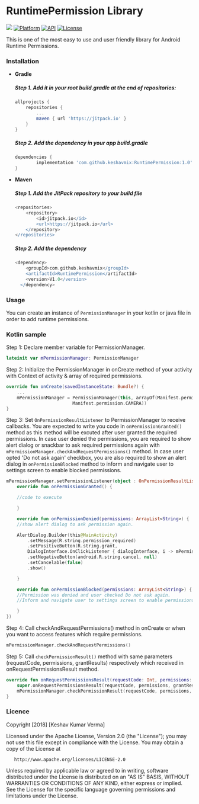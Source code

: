 # RuntimePermission Library
[![](https://jitpack.io/v/keshavmix/RuntimePermission.svg)](https://jitpack.io/#keshavmix/RuntimePermission)
[![Platform](https://img.shields.io/badge/platform-android-blue.svg)](http://developer.android.com/index.html)
[![API](https://img.shields.io/badge/API-14%2B-blue.svg?style=flat)](https://android-arsenal.com/api?level=15)
[![License](https://img.shields.io/badge/license-Apache%202-4EB1BA.svg?style=flat-square)](https://www.apache.org/licenses/LICENSE-2.0.html)

This is one of the most easy to use and user friendly library for Android Runtime Permissions.

### Installation

* **Gradle**

	##### Step 1. Add it in your root build.gradle at the end of repositories:
	```gradle
  allprojects {
		repositories {
			...
			maven { url 'https://jitpack.io' }
		}
	}
	```

	 ##### Step 2. Add the dependency in your app build.gradle
	```gradle
  dependencies {
	        implementation 'com.github.keshavmix:RuntimePermission:1.0'
	}
	```

* **Maven**

	##### Step 1. Add the JitPack repository to your build file
	```gradle
	<repositories>
		<repository>
		    <id>jitpack.io</id>
		    <url>https://jitpack.io</url>
		</repository>
	</repositories>
	```

	##### Step 2. Add the dependency
	```gradle
  	<dependency>
	    <groupId>com.github.keshavmix</groupId>
	    <artifactId>RuntimePermission</artifactId>
	    <version>V1.0</version>
	  </dependency>
	```
	
### Usage
You can create an instance of `PermissionManager` in your kotlin or java file in order to add runtime permissions.

### Kotlin sample
Step 1: Declare member variable for PermissionManager.

```kotlin
lateinit var mPermissionManager: PermissionManager
```

Step 2: Initialize the PermissionManager in onCreate method of your activity with Context of activity & array of required permissions.

```kotlin
override fun onCreate(savedInstanceState: Bundle?) {
	...
	mPermissionManager = PermissionManager(this, arrayOf(Manifest.permission.WRITE_EXTERNAL_STORAGE,
					     Manifest.permission.CAMERA))
}
```

Step 3: Set ```OnPermissionResultListener``` to PermissionManager to receive callbacks.
	You are expected to write you code in ```onPermissionGranted()``` method as this method will be excuted after user granted the 		required permissions. In case user denied the permissions, you are required to show alert dialog or snackbar to ask required permissions again with ```mPermissionManager.checkAndRequestPermissions()``` method. In case user opted 'Do not ask again' checkbox, you are also required to show an alert dialog in ```onPermissionBlocked``` method to inform and navigate user to settings screen to enable blocked permissions.

```kotlin
mPermissionManager.setPermissionListener(object : OnPermissionResultListener {
    override fun onPermissionGranted() {

	//code to execute

    }

    override fun onPermissionDenied(permissions: ArrayList<String>) {
	//show alert dialog to ask permission again.

	AlertDialog.Builder(this@MainActivity)
		.setMessage(R.string.permission_required)
		.setPositiveButton(R.string.grant, 
		DialogInterface.OnClickListener { dialogInterface, i -> mPermissionManager.checkAndRequestPermissions() })
		.setNegativeButton(android.R.string.cancel, null)
		.setCancelable(false)
		.show()

    }

    override fun onPermissionBlocked(permissions: ArrayList<String>) {
	//Permission was denied and user checked Do not ask again. 
	//Inform and navigate user to settings screen to enable permissions.

    }
})
```	
	
Step 4: Call checkAndRequestPermissions() method in onCreate or when you want to access features which require permissions.
```kotlin
mPermissionManager.checkAndRequestPermissions()
```

Step 5: Call ```checkPermissionResult()``` method with same parameters (requestCode, permissions, grantResults) respectively which received in onRequestPermissionsResult method.
```kotlin
override fun onRequestPermissionsResult(requestCode: Int, permissions: Array<String>, grantResults: IntArray) {
	super.onRequestPermissionsResult(requestCode, permissions, grantResults)
	mPermissionManager.checkPermissionResult(requestCode, permissions, grantResults)
}
```

### Licence
 Copyright [2018] [Keshav Kumar Verma]

   Licensed under the Apache License, Version 2.0 (the "License");
   you may not use this file except in compliance with the License.
   You may obtain a copy of the License at

       http://www.apache.org/licenses/LICENSE-2.0

   Unless required by applicable law or agreed to in writing, software
   distributed under the License is distributed on an "AS IS" BASIS,
   WITHOUT WARRANTIES OR CONDITIONS OF ANY KIND, either express or implied.
   See the License for the specific language governing permissions and
limitations under the License.
